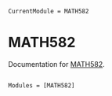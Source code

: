 ```@meta
CurrentModule = MATH582
```

# MATH582

Documentation for [MATH582](https://github.com/mmogib/MATH582.jl).

```@index
```

```@autodocs
Modules = [MATH582]
```
